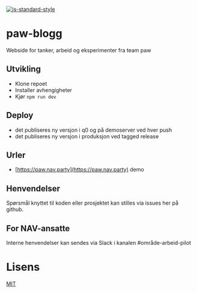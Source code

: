 [![js-standard-style](https://img.shields.io/badge/code%20style-standard-brightgreen.svg?style=flat)](https://github.com/feross/standard)

# paw-blogg

Webside for tanker, arbeid og eksperimenter fra team paw

## Utvikling

- Klone repoet
- Installer avhengigheter
- Kjør `npm run dev`

## Deploy

- det publiseres ny versjon i q0 og på demoserver ved hver push
- det publiseres ny versjon i produksjon ved tagged release

## Urler

- [https://paw.nav.party](https://paw.nav.party) demo

## Henvendelser

Spørsmål knyttet til koden eller prosjektet kan stilles via issues her på github.

## For NAV-ansatte

Interne henvendelser kan sendes via Slack i kanalen #område-arbeid-pilot

# Lisens

[MIT](LICENSE)